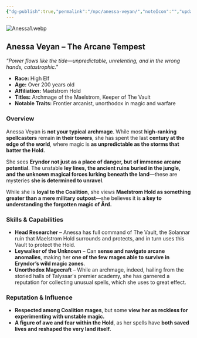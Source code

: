```yaml
---
{"dg-publish":true,"permalink":"/npc/anessa-veyan/","noteIcon":"","updated":"2025-02-22T22:10:39.083-08:00"}
---
```


![Anessa1.webp](/img/user/Anessa1.webp)
## **Anessa Veyan – The Arcane Tempest**

_"Power flows like the tide—unpredictable, unrelenting, and in the wrong hands, catastrophic."_

- **Race:** High Elf
- **Age:** Over 200 years old
- **Affiliation:** Maelstrom Hold
- **Titles:** Archmage of the Maelstrom, Keeper of The Vault
- **Notable Traits:** Frontier arcanist, unorthodox in magic and warfare

### **Overview**

Anessa Veyan is **not your typical archmage**. While most **high-ranking spellcasters** remain **in their towers**, she has spent the last **century at the edge of the world**, where magic is **as unpredictable as the storms that batter the Hold.**

She sees **Eryndor not just as a place of danger, but of immense arcane potential**. The unstable **ley lines, the ancient ruins buried in the jungle, and the unknown magical forces lurking beneath the land**—these are mysteries **she is determined to unravel**.

While she is **loyal to the Coalition**, she views **Maelstrom Hold as something greater than a mere military outpost**—she believes it is **a key to understanding the forgotten magic of Ärd.**

### **Skills & Capabilities**

- **Head Researcher** – Anessa has full command of The Vault, the Solannar ruin that Maelstrom Hold surrounds and protects, and in turn uses this Vault to protect the Hold.   
- **Leywalker of the Unknown** – Can **sense and navigate arcane anomalies**, making her **one of the few mages able to survive in Eryndor’s wild magic zones**.  
- **Unorthodox Magecraft** – While an archmage, indeed, hailing from the storied halls of Talyssar's premier academy, she has garnered a reputation for collecting unusual spells, which she uses to great effect. 

### **Reputation & Influence**

- **Respected among Coalition mages**, but some **view her as reckless for experimenting with unstable magic.**
- **A figure of awe and fear within the Hold**, as her spells have **both saved lives and reshaped the very land itself.**